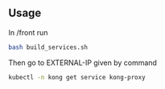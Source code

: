 ## Usage

In /front run

```bash
bash build_services.sh
```

Then go to EXTERNAL-IP given by command

```bash
kubectl -n kong get service kong-proxy
```